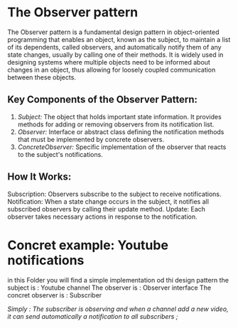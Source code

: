 # The Observer pattern
The Observer pattern is a fundamental design pattern in object-oriented programming that enables an object, known as the subject, to maintain a list of its dependents, called observers, and automatically notify them of any state changes, usually by calling one of their methods. It is widely used in designing systems where multiple objects need to be informed about changes in an object, thus allowing for loosely coupled communication between these objects.

## Key Components of the Observer Pattern:
1. *Subject:* The object that holds important state information. It provides methods for adding or removing observers from its notification list.
2. *Observer:* Interface or abstract class defining the notification methods that must be implemented by concrete observers.
3. *ConcreteObserver:* Specific implementation of the observer that reacts to the subject's notifications.
## How It Works:
Subscription: Observers subscribe to the subject to receive notifications.
Notification: When a state change occurs in the subject, it notifies all subscribed observers by calling their update method.
Update: Each observer takes necessary actions in response to the notification.
# Concret example: Youtube notifications
in this Folder you will find a simple implementation od thi design pattern 
the subject is : Youtube channel
The observer is :   Observer interface 
The concret observer is : Subscriber 

*Simply : The subscriber is observing and when a channel add a new video, it can send automatically a notification to all subscribers ;* 